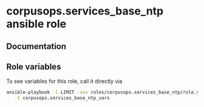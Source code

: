 # corpusops.services_base_ntp ansible role
## Documentation

## Role variables
To see variables for this role, call it directly via
```bash
ansible-playbook -l LIMIT -vvv roles/corpusops.services_base_ntp/role.yml \
   -t corpusops.services_base_ntp_vars
```
